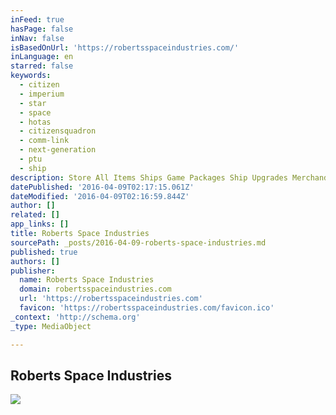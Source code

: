 ```yaml
---
inFeed: true
hasPage: false
inNav: false
isBasedOnUrl: 'https://robertsspaceindustries.com/'
inLanguage: en
starred: false
keywords:
  - citizen
  - imperium
  - star
  - space
  - hotas
  - citizensquadron
  - comm-link
  - next-generation
  - ptu
  - ship
description: Store All Items Ships Game Packages Ship Upgrades Merchandise Subscriptions Extras Event Tickets Voyager Direct Electronic Access Game Credits Referral Program Fly now
datePublished: '2016-04-09T02:17:15.061Z'
dateModified: '2016-04-09T02:16:59.844Z'
author: []
related: []
app_links: []
title: Roberts Space Industries
sourcePath: _posts/2016-04-09-roberts-space-industries.md
published: true
authors: []
publisher:
  name: Roberts Space Industries
  domain: robertsspaceindustries.com
  url: 'https://robertsspaceindustries.com'
  favicon: 'https://robertsspaceindustries.com/favicon.ico'
_context: 'http://schema.org'
_type: MediaObject

---
```

<article style=""><h1>Roberts Space Industries</h1><img src="https://s3-us-west-2.amazonaws.com/the-grid-img/p/d875a69317ed1b8259d6561e353fa56dadd2b654.jpg" /></article>